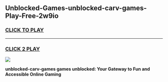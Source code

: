 
## Unblocked-Games-unblocked-carv-games-Play-Free-2w9io
<h3>
<a href="https://premium76.site?title=unblocked-carv-games&ref=17A">CLICK TO PLAY</a></h3>
<hr>

<h3>
<a href="https://premium76.site?title=unblocked-carv-games&ref=17A">CLICK 2 PLAY</a>
  
</h3>

<a href="https://premium76.site?title=unblocked-carv-games&ref=17A"><img src="https://clearcache.store/games.png"></a>


**unblocked-carv-games games unblocked: Your Gateway to Fun and Accessible Online Gaming**
